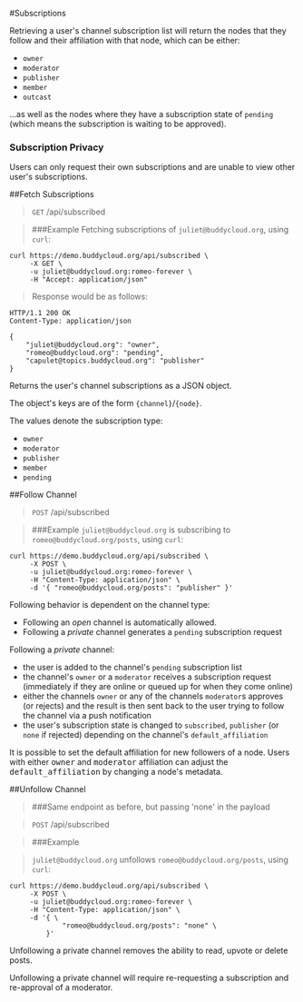 #Subscriptions

Retrieving a user's channel subscription list will return the nodes that they follow and their affiliation with that node, which can be either:

* `owner`
* `moderator`
* `publisher`
* `member`
* `outcast`

...as well as the nodes where they have a subscription state of `pending` (which means the subscription is waiting to be approved).

### Subscription Privacy

Users can only request their own subscriptions and are unable to view other user's subscriptions.

##Fetch Subscriptions

> `GET` /api/subscribed

> ###Example
> Fetching subscriptions of `juliet@buddycloud.org`, using `curl`:

```shell
curl https://demo.buddycloud.org/api/subscribed \
     -X GET \
     -u juliet@buddycloud.org:romeo-forever \
     -H "Accept: application/json"
```

> Response would be as follows:

```shell
HTTP/1.1 200 OK
Content-Type: application/json

{
    "juliet@buddycloud.org": "owner",
    "romeo@buddycloud.org": "pending",
    "capulet@topics.buddycloud.org": "publisher"
}
```

Returns the user's channel subscriptions as a JSON object.

The object's keys are of the form `{channel}`/`{node}`.

The values denote the subscription type:

* `owner`
* `moderator`
* `publisher`
* `member`
* `pending`

##Follow Channel

> `POST` /api/subscribed

> ###Example
> `juliet@buddycloud.org` is subscribing to `romeo@buddycloud.org/posts`, using `curl`:

```shell
curl https://demo.buddycloud.org/api/subscribed \
     -X POST \
     -u juliet@buddycloud.org:romeo-forever \
     -H "Content-Type: application/json" \
     -d '{ "romeo@buddycloud.org/posts": "publisher" }'
```

Following behavior is dependent on the channel type:

* Following an _open_ channel is automatically allowed.
* Following a _private_ channel generates a `pending` subscription request

Following a _private_ channel:

* the user is added to the channel's `pending` subscription list
* the channel's `owner` or a `moderator` receives a subscription request (immediately if they are online or queued up for when they come online)
* either the channels `owner` or any of the channels `moderator`s approves (or rejects) and the result is then sent back to the user trying to follow the channel via a push notification
* the user's subscription state is changed to `subscribed`, `publisher` (or `none` if rejected) depending on the channel's `default_affiliation` 

<aside>It is possible to set the default affiliation for new followers of a node. Users with either <kbd>owner</kbd> and <kbd>moderator</kbd> affiliation can adjust the <kbd>default_affiliation</kbd> by changing a node's metadata.</aside>

##Unfollow Channel

> ###Same endpoint as before, but passing 'none' in the payload

> `POST` /api/subscribed

> ###Example

> `juliet@buddycloud.org` unfollows `romeo@buddycloud.org/posts`, using `curl`:

```shell
curl https://demo.buddycloud.org/api/subscribed \
     -X POST \
     -u juliet@buddycloud.org:romeo-forever \
     -H "Content-Type: application/json" \
     -d '{ \
             "romeo@buddycloud.org/posts": "none" \
         }'
```

Unfollowing a private channel removes the ability to read, upvote or delete posts. 

Unfollowing a private channel will require re-requesting a subscription and re-approval of a moderator. 
